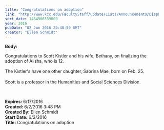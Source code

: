 ```yaml
---
title: "Congratulations on adoption"
link: "http://www.kcc.edu/FacultyStaff/update/Lists/Announcements/DispForm.aspx?ID=2222"
sort_date: 1464900539000
year: 2016
pubDate: "02 Jun 2016 20:48:59 GMT"
creator: "Ellen Schmidt"
---
```


<div><b>Body:</b> <div class="ExternalClassF089164200814ACC9BA47FE243523A57"><p>​Congratulations to Scott Kistler and his wife, Bethany, on finalizing the adoption of Alisha, who is 12.</p>
<p><span style="line-height:1.5">The Kistler's have one other daughter, Sabrina Mae, born on Feb. 25.</span></p>
<p><span style="line-height:1.5">Scott is a professor in the Humanities and Social Sciences Division.</span><span style="line-height:1.5">​</span><br /></p>
<p><span style="font-size:8pt;font-family:verdana, sans-serif;line-height:1.5"></span> </p></div></div>
<div><b>Expires:</b> 6/17/2016</div>
<div><b>Created:</b> 6/2/2016 3:48 PM</div>
<div><b>Created By:</b> Ellen Schmidt</div>
<div><b>Start Date:</b> 6/2/2016</div>
<div><b>Title:</b> Congratulations on adoption</div>

